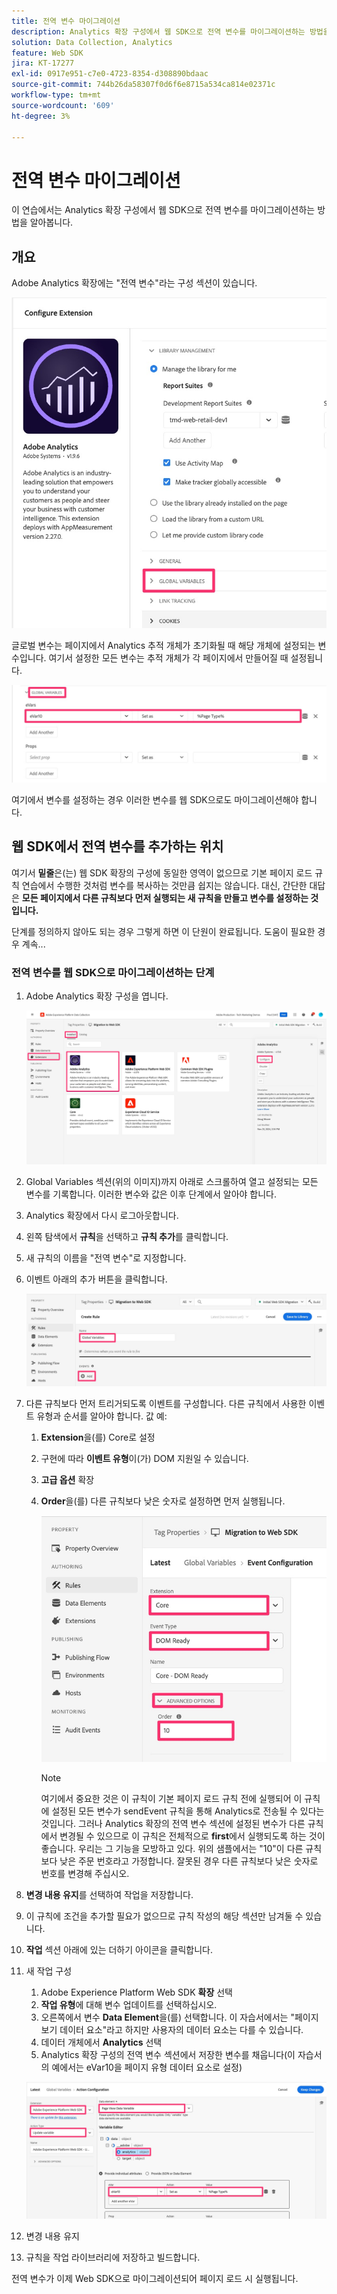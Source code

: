 ```yaml
---
title: 전역 변수 마이그레이션
description: Analytics 확장 구성에서 웹 SDK으로 전역 변수를 마이그레이션하는 방법을 알아봅니다.
solution: Data Collection, Analytics
feature: Web SDK
jira: KT-17277
exl-id: 0917e951-c7e0-4723-8354-d308890bdaac
source-git-commit: 744b26da58307f0d6f6e8715a534ca814e02371c
workflow-type: tm+mt
source-wordcount: '609'
ht-degree: 3%

---
```


# 전역 변수 마이그레이션

이 연습에서는 Analytics 확장 구성에서 웹 SDK으로 전역 변수를 마이그레이션하는 방법을 알아봅니다.

## 개요

Adobe Analytics 확장에는 &quot;전역 변수&quot;라는 구성 섹션이 있습니다.

![전역 변수 레이블](assets/analytics-global-variables-label.jpg)

글로벌 변수는 페이지에서 Analytics 추적 개체가 초기화될 때 해당 개체에 설정되는 변수입니다. 여기서 설정한 모든 변수는 추적 개체가 각 페이지에서 만들어질 때 설정됩니다.

![전역 변수 집합](assets/analytics-set-global-variables.jpg)

여기에서 변수를 설정하는 경우 이러한 변수를 웹 SDK으로도 마이그레이션해야 합니다.

## 웹 SDK에서 전역 변수를 추가하는 위치

여기서 **밑줄**&#x200B;은(는) 웹 SDK 확장의 구성에 동일한 영역이 없으므로 기본 페이지 로드 규칙 연습에서 수행한 것처럼 변수를 복사하는 것만큼 쉽지는 않습니다.
대신, 간단한 대답은 **모든 페이지에서 다른 규칙보다 먼저 실행되는 새 규칙을 만들고 변수를 설정하는 것입니다.**

단계를 정의하지 않아도 되는 경우 그렇게 하면 이 단원이 완료됩니다. 도움이 필요한 경우 계속...

### 전역 변수를 웹 SDK으로 마이그레이션하는 단계

1. Adobe Analytics 확장 구성을 엽니다.

   ![확장 구성](assets/configure-analytics-extension.jpg)

1. Global Variables 섹션(위의 이미지)까지 아래로 스크롤하여 열고 설정되는 모든 변수를 기록합니다. 이러한 변수와 값은 이후 단계에서 알아야 합니다.
1. Analytics 확장에서 다시 로그아웃합니다.
1. 왼쪽 탐색에서 **규칙**&#x200B;을 선택하고 **규칙 추가**&#x200B;를 클릭합니다.
1. 새 규칙의 이름을 &quot;전역 변수&quot;로 지정합니다.
1. 이벤트 아래의 추가 버튼을 클릭합니다.

   ![전역 변수 규칙 1](assets/global-variable-rule-1.jpg)

1. 다른 규칙보다 먼저 트리거되도록 이벤트를 구성합니다. 다른 규칙에서 사용한 이벤트 유형과 순서를 알아야 합니다. 값 예:
   1. **Extension**&#x200B;을(를) Core로 설정
   1. 구현에 따라 **이벤트 유형**&#x200B;이(가) DOM 지원일 수 있습니다.
   1. **고급 옵션** 확장
   1. **Order**&#x200B;을(를) 다른 규칙보다 낮은 숫자로 설정하면 먼저 실행됩니다.

      ![전역 변수 이벤트 구성](assets/configure-global-variable-event.jpg)
      >[!NOTE]
      >
      >여기에서 중요한 것은 이 규칙이 기본 페이지 로드 규칙 전에 실행되어 이 규칙에 설정된 모든 변수가 sendEvent 규칙을 통해 Analytics로 전송될 수 있다는 것입니다. 그러나 Analytics 확장의 전역 변수 섹션에 설정된 변수가 다른 규칙에서 변경될 수 있으므로 이 규칙은 전체적으로 **first**&#x200B;에서 실행되도록 하는 것이 좋습니다. 우리는 그 기능을 모방하고 있다. 위의 샘플에서는 &quot;10&quot;이 다른 규칙보다 낮은 주문 번호라고 가정합니다. 잘못된 경우 다른 규칙보다 낮은 숫자로 번호를 변경해 주십시오.
1. **변경 내용 유지**&#x200B;를 선택하여 작업을 저장합니다.
1. 이 규칙에 조건을 추가할 필요가 없으므로 규칙 작성의 해당 섹션만 남겨둘 수 있습니다.
1. **작업** 섹션 아래에 있는 더하기 아이콘을 클릭합니다.
1. 새 작업 구성
   1. Adobe Experience Platform Web SDK **확장** 선택
   1. **작업 유형**&#x200B;에 대해 변수 업데이트를 선택하십시오.
   1. 오른쪽에서 변수 **Data Element**&#x200B;을(를) 선택합니다. 이 자습서에서는 &quot;페이지 보기 데이터 요소&quot;라고 하지만 사용자의 데이터 요소는 다를 수 있습니다.
   1. 데이터 개체에서 **Analytics** 선택
   1. Analytics 확장 구성의 전역 변수 섹션에서 저장한 변수를 채웁니다(이 자습서의 예에서는 eVar10을 페이지 유형 데이터 요소로 설정)

   ![websdk-global-variables-action](assets/websdk-global-variables-action.jpg)

1. 변경 내용 유지
1. 규칙을 작업 라이브러리에 저장하고 빌드합니다.

전역 변수가 이제 Web SDK으로 마이그레이션되어 페이지 로드 시 실행됩니다.
